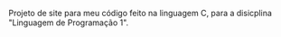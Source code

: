 Projeto de site para meu código feito na linguagem C, para a disicplina "Linguagem de Programação 1".
